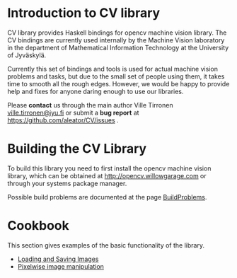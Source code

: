 
# Introduction to CV library

CV library provides Haskell bindings for opencv machine vision library. The CV bindings
are currently used internally by the Machine Vision laboratory in the department of
Mathematical Information Technology at the University of Jyväskylä.

Currently this set of bindings and tools is used for actual machine vision problems
and tasks, but due to the small set of people using them, it takes time to smooth
all the rough edges. However, we would be happy to provide help and fixes for anyone
daring enough to use our libraries.

Please **contact** us through the main author Ville Tirronen <ville.tirronen@jyu.fi>
or submit a **bug report** at https://github.com/aleator/CV/issues .

# Building the CV Library

To build this library you need to first install the opencv machine vision library, which
can be obtained at http://opencv.willowgarage.com or through your systems package manager.

Possible build problems are documented at the page [BuildProblems].

[BuildProblems]:BuildProblems

# Cookbook

This section gives examples of the basic functionality of the library.

* [Loading and Saving Images](LoadingSaving)
* [Pixelwise image manipulation](Pixelwise)

